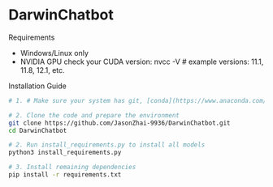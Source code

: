 # DarwinChatbot

Requirements
- Windows/Linux only
- NVIDIA GPU
    check your CUDA version: nvcc -V # example versions: 11.1, 11.8, 12.1, etc.

Installation Guide

```bash
# 1. # Make sure your system has git, [conda](https://www.anaconda.com/docs/getting-started/miniconda/install), and FFmpeg installed. [HOW TO INSTALL FFMPEG](FFMPEGInstall.md)

# 2. Clone the code and prepare the environment 
git clone https://github.com/JasonZhai-9936/DarwinChatbot.git
cd DarwinChatbot

# 2. Run install_requirements.py to install all models
python3 install_requirements.py

# 3. Install remaining dependencies
pip install -r requirements.txt
```
